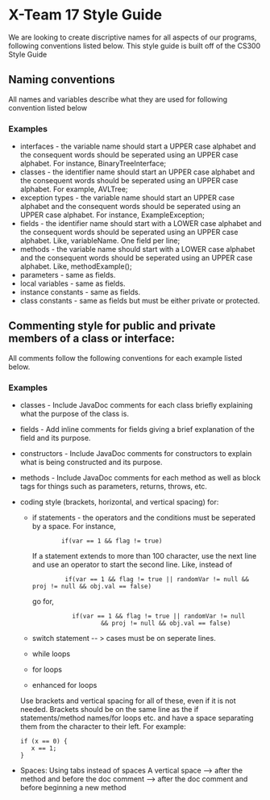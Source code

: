  # X-Team 17 Style Guide

We are looking to create discriptive names for all aspects of our programs, following conventions listed below. This style guide is built off of the CS300 Style Guide
## Naming conventions

All names and variables describe what they are used for following convention listed below

### Examples
* interfaces - the variable name should start a UPPER case alphabet and the consequent words should be seperated using an UPPER case alphabet. For instance, BinaryTreeInterface;
* classes - the identifier name should start an UPPER case alphabet and the consequent words should be seperated using an UPPER case alphabet. For example, AVLTree;
* exception types - the variable name should start an UPPER case alphabet and the consequent words should be seperated using an UPPER case alphabet. For instance, ExampleException; 
* fields - the identifier name should start with a LOWER case alphabet and the consequent words should be seperated using an UPPER case alphabet. Like, variableName. One field per line;
* methods - the variable name should start with a LOWER case alphabet and the consequent words should be seperated using an UPPER case alphabet. Like, methodExample();
* parameters - same as fields. 
* local variables - same as fields. 
* instance constants - same as fields.  
* class constants - same as fields but must be either private or protected. 

## Commenting style for public and private members of a class or interface:

All comments follow the following conventions for each example listed below.

### Examples

* classes - Include JavaDoc comments for each class briefly explaining what the purpose of the class is.
* fields - Add inline comments for fields giving a brief explanation of the field and its purpose.
* constructors - Include JavaDoc comments for constructors to explain what is being constructed and its purpose.
* methods - Include JavaDoc comments for each method as well as block tags for things such as parameters, returns, throws, etc.
* coding style (brackets, horizontal, and vertical spacing) for:
  * if statements - the operators and the conditions must be seperated by a space.
  For instance, 
  
                if(var == 1 && flag != true)
    If a statement extends to more than 100 character, use the next line and use an operator to start the second line.
    Like, 
    instead of  
                 
                 if(var == 1 && flag != true || randomVar != null && proj != null && obj.val == false)
    go for, 
    
                   if(var == 1 && flag != true || randomVar != null 
                           && proj != null && obj.val == false)
  * switch statement -- > cases must be on seperate lines. 
  * while loops
  * for loops
  * enhanced for loops
  
  Use brackets and vertical spacing for all of these, even if it is not needed. Brackets should be on the same line as the if     statements/method names/for loops etc. and have a space separating them from the character to their left. For example:
      
      if (x == 0) {
         x == 1; 
      }   
 * Spaces:
        Using tabs instead of spaces
        A vertical space --> after the method and before the doc comment
                         --> after the doc comment and before beginning a new method
        
  
